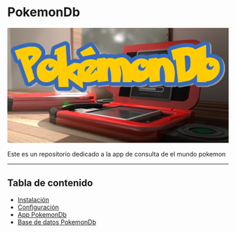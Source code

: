 # PokemonDb

![PokemonDb](https://raw.githubusercontent.com/RubenGonz/PokemonDb/develop/Imagenes/Pokedex.png)

Este es un repositorio dedicado a la app de consulta de el mundo pokemon  

*****
 ## Tabla de contenido 
* [Instalación ]()
* [Configuración]()
* [App PokemonDb ](https://github.com/RubenGonz/PokemonDb/wiki/La-App-de-Pok%C3%A9monDb)
* [Base de datos PokemonDb](https://github.com/RubenGonz/PokemonDb/wiki/PokemonDb-base-de-datos)

